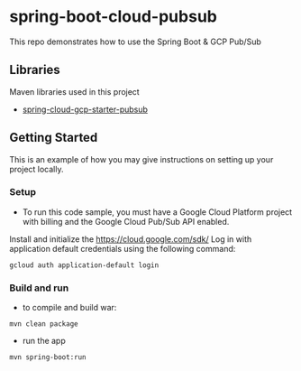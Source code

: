 # spring-boot-cloud-pubsub
 This repo demonstrates how to use the Spring Boot &amp; GCP Pub/Sub


## Libraries
Maven libraries used in this project
- [spring-cloud-gcp-starter-pubsub](https://cloud.google.com/pubsub/docs/quickstart-client-libraries)

## Getting Started
This is an example of how you may give instructions on setting up your project locally.

### Setup
- To run this code sample, you must have a Google Cloud Platform project with billing and the Google
Cloud Pub/Sub API enabled.

Install and initialize the https://cloud.google.com/sdk/
Log in with application default credentials using the following command:

```
gcloud auth application-default login
```

### Build and run

- to compile and build war:

```
mvn clean package
```

- run the app
```
mvn spring-boot:run
```

